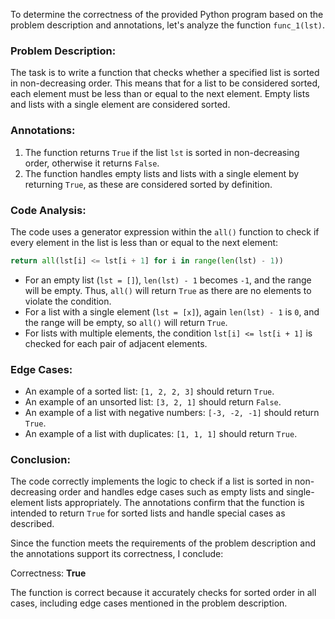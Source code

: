 To determine the correctness of the provided Python program based on the problem description and annotations, let's analyze the function `func_1(lst)`.

### Problem Description:
The task is to write a function that checks whether a specified list is sorted in non-decreasing order. This means that for a list to be considered sorted, each element must be less than or equal to the next element. Empty lists and lists with a single element are considered sorted.

### Annotations:
1. The function returns `True` if the list `lst` is sorted in non-decreasing order, otherwise it returns `False`.
2. The function handles empty lists and lists with a single element by returning `True`, as these are considered sorted by definition.

### Code Analysis:
The code uses a generator expression within the `all()` function to check if every element in the list is less than or equal to the next element:

```python
return all(lst[i] <= lst[i + 1] for i in range(len(lst) - 1))
```

- For an empty list (`lst = []`), `len(lst) - 1` becomes `-1`, and the range will be empty. Thus, `all()` will return `True` as there are no elements to violate the condition.
- For a list with a single element (`lst = [x]`), again `len(lst) - 1` is `0`, and the range will be empty, so `all()` will return `True`.
- For lists with multiple elements, the condition `lst[i] <= lst[i + 1]` is checked for each pair of adjacent elements.

### Edge Cases:
- An example of a sorted list: `[1, 2, 2, 3]` should return `True`.
- An example of an unsorted list: `[3, 2, 1]` should return `False`.
- An example of a list with negative numbers: `[-3, -2, -1]` should return `True`.
- An example of a list with duplicates: `[1, 1, 1]` should return `True`.

### Conclusion:
The code correctly implements the logic to check if a list is sorted in non-decreasing order and handles edge cases such as empty lists and single-element lists appropriately. The annotations confirm that the function is intended to return `True` for sorted lists and handle special cases as described.

Since the function meets the requirements of the problem description and the annotations support its correctness, I conclude:

Correctness: **True** 

The function is correct because it accurately checks for sorted order in all cases, including edge cases mentioned in the problem description.